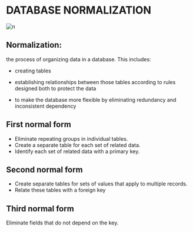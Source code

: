 #  DATABASE NORMALIZATION

![n](https://blog.knoldus.com/wp-content/uploads/2020/03/normal-forms-1.png)

## Normalization:
the process of organizing data in a database. This includes:
- creating tables

- establishing relationships between those tables according to rules designed both to protect the data

- to make the database more flexible by eliminating redundancy and inconsistent dependency


## First normal form

- Eliminate repeating groups in individual tables.
- Create a separate table for each set of related data.
- Identify each set of related data with a primary key.


## Second normal form

- Create separate tables for sets of values that apply to multiple records.
- Relate these tables with a foreign key

## Third normal form

Eliminate fields that do not depend on the key.
